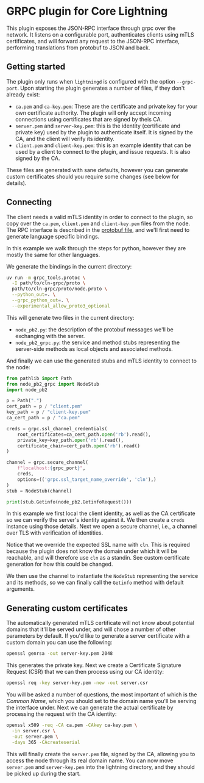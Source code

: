 # GRPC plugin for Core Lightning

This plugin exposes the JSON-RPC interface through grpc over the
network. It listens on a configurable port, authenticates clients
using mTLS certificates, and will forward any request to the JSON-RPC
interface, performing translations from protobuf to JSON and back.


## Getting started

The plugin only runs when `lightningd` is configured with the option
`--grpc-port`. Upon starting the plugin generates a number of files,
if they don't already exist:

 - `ca.pem` and `ca-key.pem`: These are the certificate and private
   key for your own certificate authority. The plugin will only accept
   incoming connections using certificates that are signed by theis
   CA.
 - `server.pem` and `server-key.pem`: this is the identity
   (certificate and private key) used by the plugin to authenticate
   itself. It is signed by the CA, and the client will verify its
   identity.
 - `client.pem` and `client-key.pem`: this is an example identity that
   can be used by a client to connect to the plugin, and issue
   requests. It is also signed by the CA.

These files are generated with sane defaults, however you can generate
custom certificates should you require some changes (see below for
details).

## Connecting

The client needs a valid mTLS identity in order to connect to the
plugin, so copy over the `ca.pem`, `client.pem` and `client-key.pem`
files from the node. The RPC interface is described in the [protobuf
file][proto], and we'll first need to generate language specific
bindings.

In this example we walk through the steps for python, however they are
mostly the same for other languages.

We generate the bindings in the current directory:

```bash
uv run -m grpc_tools.protoc \
  -I path/to/cln-grpc/proto \
  path/to/cln-grpc/proto/node.proto \
  --python_out=. \
  --grpc_python_out=. \
  --experimental_allow_proto3_optional
```

This will generate two files in the current directory:

 - `node_pb2.py`: the description of the protobuf messages we'll be
   exchanging with the server.
 - `node_pb2_grpc.py`: the service and method stubs representing the
   server-side methods as local objects and associated methods.

And finally we can use the generated stubs and mTLS identity to
connect to the node:

```python
from pathlib import Path
from node_pb2_grpc import NodeStub
import node_pb2

p = Path(".")
cert_path = p / "client.pem"
key_path = p / "client-key.pem"
ca_cert_path = p / "ca.pem"

creds = grpc.ssl_channel_credentials(
    root_certificates=ca_cert_path.open('rb').read(),
    private_key=key_path.open('rb').read(),
    certificate_chain=cert_path.open('rb').read()
)

channel = grpc.secure_channel(
	f"localhost:{grpc_port}",
	creds,
	options=(('grpc.ssl_target_name_override', 'cln'),)
)
stub = NodeStub(channel)

print(stub.Getinfo(node_pb2.GetinfoRequest()))
```

In this example we first local the client identity, as well as the CA
certificate so we can verify the server's identity against it. We then
create a `creds` instance using those details. Next we open a secure
channel, i.e., a channel over TLS with verification of identities.

Notice that we override the expected SSL name with `cln`. This is
required because the plugin does not know the domain under which it
will be reachable, and will therefore use `cln` as a standin. See
custom certificate generation for how this could be changed.

We then use the channel to instantiate the `NodeStub` representing the
service and its methods, so we can finally call the `Getinfo` method
with default arguments.

## Generating custom certificates

The automatically generated mTLS certificate will not know about
potential domains that it'll be served under, and will chose a number
of other parameters by default. If you'd like to generate a server
certificate with a custom domain you can use the following:


```bash
openssl genrsa -out server-key.pem 2048
```

This generates the private key. Next we create a Certificate Signature Request (CSR) that we can then process using our CA identity:

```bash
openssl req -key server-key.pem -new -out server.csr
```

You will be asked a number of questions, the most important of which
is the _Common Name_, which you should set to the domain name you'll
be serving the interface under. Next we can generate the actual
certificate by processing the request with the CA identity:

```bash
openssl x509 -req -CA ca.pem -CAkey ca-key.pem \
  -in server.csr \
  -out server.pem \
  -days 365 -CAcreateserial
```

This will finally create the `server.pem` file, signed by the CA,
allowing you to access the node through its real domain name. You can
now move `server.pem` and `server-key.pem` into the lightning
directory, and they should be picked up during the start.

[proto]: https://github.com/ElementsProject/lightning/blob/master/cln-grpc/proto/node.proto
